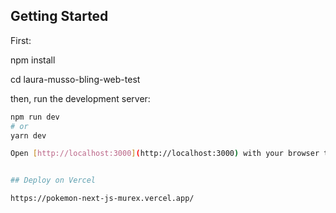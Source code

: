 
## Getting Started

First:

npm install

cd laura-musso-bling-web-test

then, run the development server:
```bash
npm run dev
# or
yarn dev

Open [http://localhost:3000](http://localhost:3000) with your browser to see the result.


## Deploy on Vercel

https://pokemon-next-js-murex.vercel.app/
